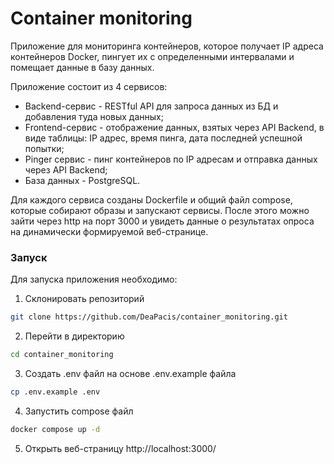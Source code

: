 # Container monitoring

Приложение для мониторинга контейнеров, которое получает IP адреса контейнеров Docker, пингует их с определенными
интервалами и помещает данные в базу данных.

Приложение состоит из 4 сервисов:
- Backend-сервис - RESTful API для запроса данных из БД и добавления туда новых данных;
- Frontend-сервис - отображение данных, взятых через API Backend, в виде таблицы: IP адрес, время пинга, дата 
последней успешной попытки;
- Pinger сервис - пинг контейнеров по IP адресам и отправка данных через API Backend;
- База данных - PostgreSQL.

Для каждого сервиса созданы Dockerfile и общий файл compose, которые собирают образы и запускают сервисы. После этого
можно зайти через http на порт 3000 и увидеть данные о результатах опроса на динамически формируемой веб-странице.

### Запуск

Для запуска приложения необходимо:
1. Склонировать репозиторий
```bash
git clone https://github.com/DeaPacis/container_monitoring.git
```
2. Перейти в директорию
```bash
cd container_monitoring
```
3. Создать .env файл на основе .env.example файла
```bash
cp .env.example .env
```
4. Запустить compose файл
```bash
docker compose up -d
```
5. Открыть веб-страницу http://localhost:3000/